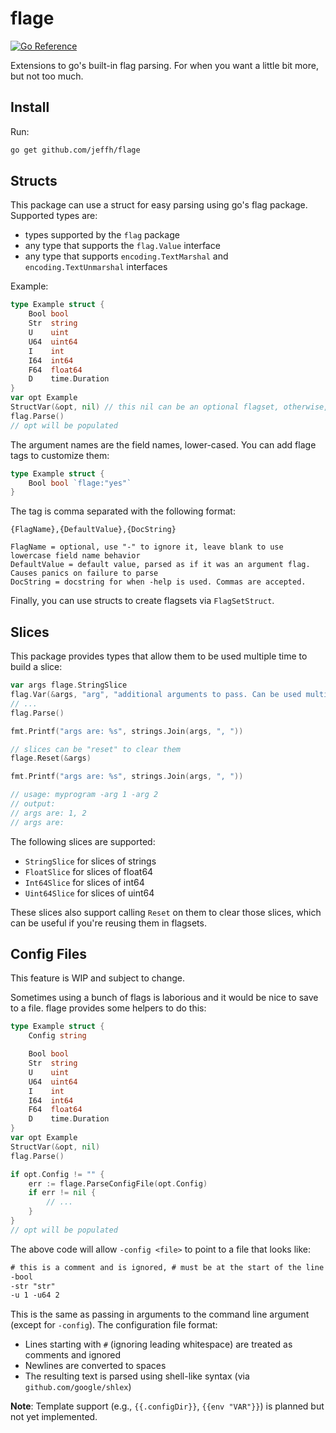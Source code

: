 flage
======

[![Go Reference](https://pkg.go.dev/badge/github.com/jeffh/flage.svg)](https://pkg.go.dev/github.com/jeffh/flage)

Extensions to go's built-in flag parsing. For when you want a little bit more, but not too much.

Install
-------

Run:

```bash
go get github.com/jeffh/flage
```

Structs
-------

This package can use a struct for easy parsing using go's flag package. Supported types are:

 - types supported by the `flag` package
 - any type that supports the `flag.Value` interface
 - any type that supports `encoding.TextMarshal` and `encoding.TextUnmarshal` interfaces

Example:

```go
type Example struct {
    Bool bool
    Str  string
    U    uint
    U64  uint64
    I    int
    I64  int64
    F64  float64
    D    time.Duration
}
var opt Example
StructVar(&opt, nil) // this nil can be an optional flagset, otherwise, assumes flag.CommandLine
flag.Parse()
// opt will be populated
```

The argument names are the field names, lower-cased. You can add flage tags to customize them:

```go
type Example struct {
    Bool bool `flage:"yes"`
}
```

The tag is comma separated with the following format:

```
{FlagName},{DefaultValue},{DocString}

FlagName = optional, use "-" to ignore it, leave blank to use lowercase field name behavior
DefaultValue = default value, parsed as if it was an argument flag. Causes panics on failure to parse
DocString = docstring for when -help is used. Commas are accepted.
```

Finally, you can use structs to create flagsets via `FlagSetStruct`.


Slices
------

This package provides types that allow them to be used multiple time to build a slice:

```go
var args flage.StringSlice
flag.Var(&args, "arg", "additional arguments to pass. Can be used multiple times")
// ...
flag.Parse()

fmt.Printf("args are: %s", strings.Join(args, ", "))

// slices can be "reset" to clear them
flage.Reset(&args)

fmt.Printf("args are: %s", strings.Join(args, ", "))

// usage: myprogram -arg 1 -arg 2
// output:
// args are: 1, 2
// args are:
```

The following slices are supported:

 - `StringSlice` for slices of strings
 - `FloatSlice` for slices of float64
 - `Int64Slice` for slices of int64
 - `Uint64Slice` for slices of uint64

These slices also support calling `Reset` on them to clear those slices, which can be useful
if you're reusing them in flagsets.

Config Files
------------

This feature is WIP and subject to change.

Sometimes using a bunch of flags is laborious and it would be nice to save to a
file. flage provides some helpers to do this:

```go
type Example struct {
    Config string

    Bool bool
    Str  string
    U    uint
    U64  uint64
    I    int
    I64  int64
    F64  float64
    D    time.Duration
}
var opt Example
StructVar(&opt, nil)
flag.Parse()

if opt.Config != "" {
    err := flage.ParseConfigFile(opt.Config)
    if err != nil {
        // ...
    }
}
// opt will be populated
```

The above code will allow `-config <file>` to point to a file that looks like:

```txt
# this is a comment and is ignored, # must be at the start of the line (ignoring only whitesepace)
-bool
-str "str"
-u 1 -u64 2
```

This is the same as passing in arguments to the command line argument (except
for `-config`). The configuration file format:

 - Lines starting with `#` (ignoring leading whitespace) are treated as comments and ignored
 - Newlines are converted to spaces
 - The resulting text is parsed using shell-like syntax (via `github.com/google/shlex`)

**Note**: Template support (e.g., `{{.configDir}}`, `{{env "VAR"}}`) is planned but not yet implemented.
